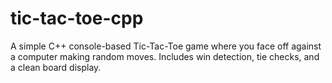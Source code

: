 # tic-tac-toe-cpp
A simple C++ console-based Tic-Tac-Toe game where you face off against a computer making random moves. Includes win detection, tie checks, and a clean board display.
